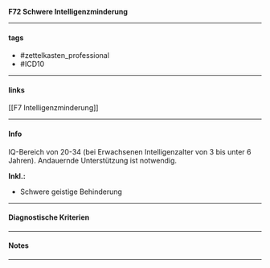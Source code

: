 __F72 Schwere Intelligenzminderung__

___________________________________________
#### tags

- #zettelkasten_professional
- #ICD10 
___________________________________________
#### links

[[F7 Intelligenzminderung]]

___________________________________________
#### Info
IQ-Bereich von 20-34 (bei Erwachsenen Intelligenzalter von 3 bis unter 6 Jahren). Andauernde Unterstützung ist notwendig.

**Inkl.:**
- Schwere geistige Behinderung
___________________________________________
#### Diagnostische Kriterien

___________________________________________
#### Notes

___________________________________________


